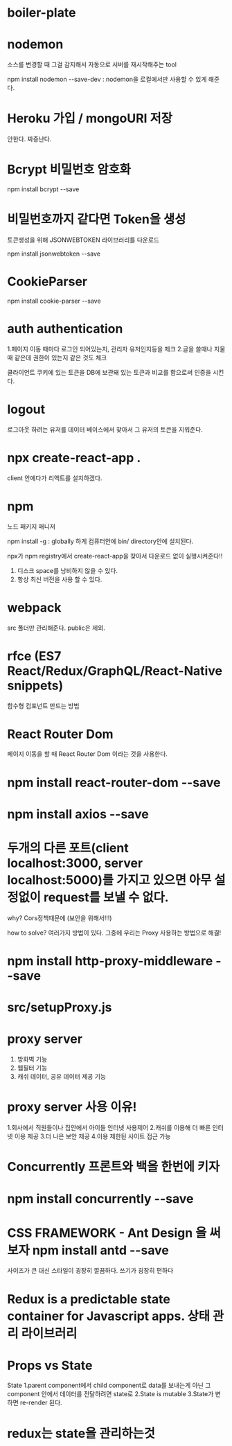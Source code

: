 # boiler-plate

# nodemon

소스를 변경할 때 그걸 감지해서 자동으로 서버를 재시작해주는 tool

npm install nodemon --save-dev : nodemon을 로컬에서만 사용할 수 있게 해준다.

# Heroku 가입 / mongoURI 저장

안한다. 짜증난다.

# Bcrypt 비밀번호 암호화

npm install bcrypt --save

# 비밀번호까지 같다면 Token을 생성

토큰생성을 위해 JSONWEBTOKEN 라이브러리를 다운로드

npm install jsonwebtoken --save

# CookieParser

npm install cookie-parser --save

# auth authentication

1.페이지 이동 때마다 로그인 되어있는지, 관리자 유저인지등을 체크 2.글을 쓸때나 지울때 같은데 권한이 있는지 같은 것도 체크

클라이언트 쿠키에 있는 토큰을 DB에 보관돼 있는 토큰과 비교를 함으로써 인증을 시킨다.

# logout

로그아웃 하려는 유저를 데이터 베이스에서 찾아서 그 유저의 토큰을 지워준다.

# npx create-react-app .

client 안에다가 리액트를 설치하겠다.

# npm

노드 패키지 매니저

npm install -g : globally 하게 컴퓨터안에 bin/ directory안에 설치된다.

npx가 npm registry에서 create-react-app을 찾아서 다운로드 없이 실행시켜준다!!

1. 디스크 space를 낭비하지 않을 수 있다.
2. 항상 최신 버전을 사용 할 수 있다.

# webpack

src 폴더만 관리해준다. public은 제외.

# rfce (ES7 React/Redux/GraphQL/React-Native snippets)

함수형 컴포넌트 만드는 방법

# React Router Dom

페이지 이동을 할 때 React Router Dom 이라는 것을 사용한다.

# npm install react-router-dom --save

# npm install axios --save

# 두개의 다른 포트(client localhost:3000, server localhost:5000)를 가지고 있으면 아무 설정없이 request를 보낼 수 없다.

why? Cors정책때문에 (보안을 위해서!!!)

how to solve? 여러가지 방법이 있다. 그중에 우리는 Proxy 사용하는 방법으로 해결!

# npm install http-proxy-middleware --save

# src/setupProxy.js

# proxy server

1. 방화벽 기능
2. 웹필터 기능
3. 캐쉬 데이터, 공유 데이터 제공 기능

# proxy server 사용 이유!
1.회사에서 직원들이나 집안에서 아이들 인터넷 사용제어
2.캐쉬를 이용해 더 빠른 인터넷 이용 제공
3.더 나은 보안 제공
4.이용 제한된 사이트 접근 가능

# Concurrently 프론트와 백을 한번에 키자

# npm install concurrently --save

# CSS FRAMEWORK - Ant Design 을 써보자 npm install antd --save
사이즈가 큰 대신 스타일이 굉장히 깔끔하다. 쓰기가 굉장히 편하다

# Redux is a predictable state container for Javascript apps. 상태 관리 라이브러리

# Props vs State

State
1.parent component에서 child component로 data를 보내는게 아닌 그 component 안에서 데이터를 전달하려면 state로
2.State is mutable
3.State가 변하면 re-render 된다.

# redux는 state을 관리하는것
